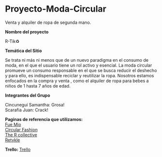 # Proyecto-Moda-Circular
Venta y alquiler de ropa de segunda mano.

**Nombre del proyecto**

R-Tik♻️

**Temática del Sitio**

 Se trata ni más ni menos que de un nuevo paradigma en el consumo de moda, en el que el usuario tiene un rol activo y esencial. La moda circular promueve un consumo responsable en el que se busca reducir el deshecho y para ello, es indispensable reciclar y reutilizar la ropa. Nosotros estamos enfocados en la compra y venta , como el alquiler de ropa para bebes a niños de 1 hasta 7 años de edad.

**Integrantes del Grupo**

Cincunegui Samantha: Grosa!<Br>
Scarafia Juan: Crack! 

**Paginas de referencia que utilizamos:**<br>
[Fue Mio](https://fuemio.com.ar/blog/tag/moda-circular/)<br>
[Circular Fashion](https://circular.fashion/en/)<br>
[The R collective](https://thercollective.com)<br>
[Retykle](https://retykle.com)

**Trello:**
[Trello](https://trello.com/b/TqeBqDJ8/proyecto-paralelo)


